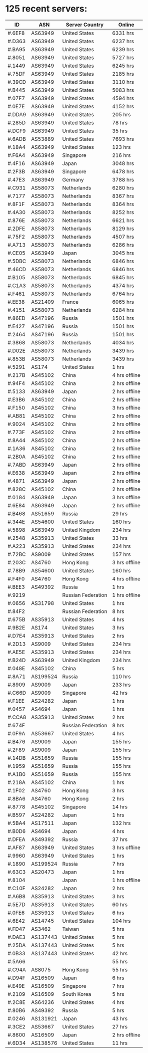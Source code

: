 # 125 recent servers:

| ID | ASN | Server Country | Online |
| ------ | ------ | ------ | ------ |
| #.6EF8 | AS63949 | United States | 6331 hrs |
| #.D363 | AS63949 | United States | 6237 hrs |
| #.BA95 | AS63949 | United States | 6239 hrs |
| #.8051 | AS63949 | United States | 5727 hrs |
| #.1449 | AS63949 | United States | 6245 hrs |
| #.75DF | AS63949 | United States | 2185 hrs |
| #.39CD | AS63949 | United States | 3110 hrs |
| #.B445 | AS63949 | United States | 5083 hrs |
| #.07F7 | AS63949 | United States | 4594 hrs |
| #.0E7E | AS63949 | United States | 4152 hrs |
| #.DDA9 | AS63949 | United States | 205 hrs |
| #.285D | AS63949 | United States | 78 hrs |
| #.DCF9 | AS63949 | United States | 35 hrs |
| #.6ADB | AS53889 | United States | 7693 hrs |
| #.18A4 | AS63949 | United States | 123 hrs |
| #.F6A4 | AS63949 | Singapore | 216 hrs |
| #.4F16 | AS63949 | Japan | 3048 hrs |
| #.2F3B | AS63949 | Singapore | 6478 hrs |
| #.47E3 | AS63949 | Germany | 3788 hrs |
| #.C931 | AS58073 | Netherlands | 6280 hrs |
| #.7177 | AS58073 | Netherlands | 8367 hrs |
| #.8F1F | AS58073 | Netherlands | 8364 hrs |
| #.4A30 | AS58073 | Netherlands | 8252 hrs |
| #.876E | AS58073 | Netherlands | 6621 hrs |
| #.2DFE | AS58073 | Netherlands | 8129 hrs |
| #.75F2 | AS58073 | Netherlands | 4507 hrs |
| #.A713 | AS58073 | Netherlands | 6286 hrs |
| #.CE05 | AS63949 | Japan | 3045 hrs |
| #.5DBC | AS58073 | Netherlands | 6846 hrs |
| #.46CD | AS58073 | Netherlands | 6846 hrs |
| #.B105 | AS58073 | Netherlands | 6845 hrs |
| #.C1A3 | AS58073 | Netherlands | 4374 hrs |
| #.F461 | AS58073 | Netherlands | 6764 hrs |
| #.EE38 | AS21409 | France | 6065 hrs |
| #.4151 | AS58073 | Netherlands | 6284 hrs |
| #.86ED | AS47196 | Russia | 1501 hrs |
| #.E427 | AS47196 | Russia | 1501 hrs |
| #.2464 | AS47196 | Russia | 1501 hrs |
| #.3868 | AS58073 | Netherlands | 4034 hrs |
| #.D02E | AS58073 | Netherlands | 3439 hrs |
| #.853B | AS58073 | Netherlands | 3439 hrs |
| #.5291 | AS174 | United States | 1 hrs |
| #.217B | AS45102 | China | 4 hrs offline |
| #.94F4 | AS45102 | China | 2 hrs offline |
| #.5133 | AS63949 | Japan | 2 hrs offline |
| #.E3B6 | AS45102 | China | 2 hrs offline |
| #.F150 | AS45102 | China | 3 hrs offline |
| #.AB81 | AS45102 | China | 2 hrs offline |
| #.9024 | AS45102 | China | 2 hrs offline |
| #.773F | AS45102 | China | 2 hrs offline |
| #.8A44 | AS45102 | China | 2 hrs offline |
| #.1A36 | AS45102 | China | 2 hrs offline |
| #.2B0A | AS45102 | China | 2 hrs offline |
| #.7ABD | AS63949 | Japan | 2 hrs offline |
| #.E638 | AS63949 | Japan | 2 hrs offline |
| #.4871 | AS63949 | Japan | 2 hrs offline |
| #.828C | AS45102 | China | 2 hrs offline |
| #.0184 | AS63949 | Japan | 3 hrs offline |
| #.6E84 | AS63949 | Japan | 2 hrs offline |
| #.B468 | AS51659 | Russia | 29 hrs |
| #.344E | AS54600 | United States | 160 hrs |
| #.5898 | AS63949 | United Kingdom | 234 hrs |
| #.2548 | AS35913 | United States | 33 hrs |
| #.A223 | AS35913 | United States | 234 hrs |
| #.72BC | AS9009 | United States | 157 hrs |
| #.203C | AS4760 | Hong Kong | 3 hrs offline |
| #.78B9 | AS54600 | United States | 160 hrs |
| #.F4F0 | AS4760 | Hong Kong | 4 hrs offline |
| #.BEE3 | AS49392 | Russia | 1 hrs |
| #.9219 |  | Russian Federation | 1 hrs offline |
| #.0656 | AS31798 | United States | 1 hrs |
| #.84F2 |  | Russian Federation | 8 hrs |
| #.675B | AS35913 | United States | 4 hrs |
| #.9B2E | AS174 | United States | 3 hrs |
| #.D7E4 | AS35913 | United States | 2 hrs |
| #.2D13 | AS9009 | United States | 234 hrs |
| #.AE5E | AS35913 | United States | 234 hrs |
| #.B24D | AS63949 | United Kingdom | 234 hrs |
| #.048E | AS45102 | China | 5 hrs |
| #.8A71 | AS199524 | Russia | 110 hrs |
| #.8909 | AS9009 | Japan | 233 hrs |
| #.C66D | AS9009 | Singapore | 42 hrs |
| #.F1EE | AS24282 | Japan | 1 hrs |
| #.0457 | AS4694 | Japan | 1 hrs |
| #.CCA8 | AS35913 | United States | 2 hrs |
| #.674F |  | Russian Federation | 8 hrs |
| #.0F9A | AS53667 | United States | 4 hrs |
| #.B476 | AS9009 | Japan | 155 hrs |
| #.2F89 | AS9009 | Japan | 155 hrs |
| #.14DB | AS51659 | Russia | 155 hrs |
| #.1959 | AS51659 | Russia | 155 hrs |
| #.A1B0 | AS51659 | Russia | 155 hrs |
| #.218A | AS45102 | China | 1 hrs |
| #.1F02 | AS4760 | Hong Kong | 3 hrs |
| #.8BA6 | AS4760 | Hong Kong | 2 hrs |
| #.8778 | AS45102 | Singapore | 14 hrs |
| #.B597 | AS24282 | Japan | 1 hrs |
| #.5BA4 | AS17511 | Japan | 132 hrs |
| #.B0D6 | AS4694 | Japan | 4 hrs |
| #.DFEA | AS49392 | Russia | 37 hrs |
| #.AF87 | AS63949 | United States | 3 hrs offline |
| #.9960 | AS63949 | United States | 1 hrs |
| #.1890 | AS199524 | Russia | 7 hrs |
| #.63C3 | AS20473 | Japan | 1 hrs |
| #.8104 |  | Japan | 1 hrs offline |
| #.C10F | AS24282 | Japan | 2 hrs |
| #.A6B8 | AS35913 | United States | 3 hrs |
| #.5E7D | AS35913 | United States | 60 hrs |
| #.0FE6 | AS35913 | United States | 6 hrs |
| #.6E42 | AS14745 | United States | 104 hrs |
| #.FD47 | AS3462 | Taiwan | 5 hrs |
| #.DAE3 | AS137443 | United States | 5 hrs |
| #.25DA | AS137443 | United States | 5 hrs |
| #.0B33 | AS137443 | United States | 42 hrs |
| #.5A66 |  |  | 55 hrs |
| #.C94A | AS8075 | Hong Kong | 55 hrs |
| #.D94F | AS16509 | Japan | 6 hrs |
| #.E49E | AS16509 | Singapore | 7 hrs |
| #.2109 | AS16509 | South Korea | 5 hrs |
| #.2C8E | AS64236 | United States | 4 hrs |
| #.80B6 | AS49392 | Russia | 5 hrs |
| #.0246 | AS131921 | Japan | 43 hrs |
| #.3CE2 | AS53667 | United States | 27 hrs |
| #.8600 | AS16509 | Japan | 2 hrs offline |
| #.6D34 | AS138576 | United States | 11 hrs |

